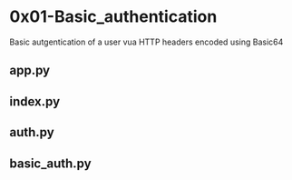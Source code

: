 # 0x01-Basic_authentication
Basic autgentication of a user vua HTTP headers encoded using Basic64

## app.py

## index.py

## auth.py

## basic_auth.py

